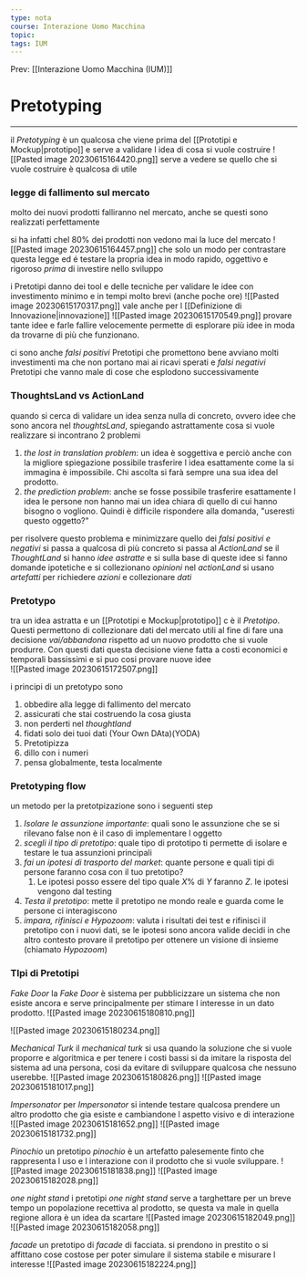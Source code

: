 ```yaml
---
type: nota
course: Interazione Uomo Macchina
topic: 
tags: IUM
---
```


Prev: [[Interazione Uomo Macchina (IUM)]]

# Pretotyping
---
il _Pretotyping_ è un qualcosa che viene prima del [[Prototipi e Mockup|prototipo]] e serve a validare l idea di cosa si vuole costruire 
![[Pasted image 20230615164420.png]]
serve a vedere se quello che si vuole costruire è qualcosa di utile


### legge di fallimento sul mercato
molto dei nuovi prodotti falliranno nel mercato, anche se questi sono realizzati perfettamente 

si ha infatti chel 80% dei prodotti non vedono mai la luce del mercato
![[Pasted image 20230615164457.png]]
che solo un modo per contrastare questa legge ed é testare la propria idea in modo rapido, oggettivo e rigoroso _prima_ di investire nello sviluppo

i Pretotipi danno dei tool e delle tecniche per validare le idee con investimento minimo e in tempi molto brevi (anche poche ore)
![[Pasted image 20230615170317.png]]
vale anche per l [[Definizione di Innovazione|innovazione]]
![[Pasted image 20230615170549.png]]
provare tante idee e farle fallire velocemente permette di esplorare più idee in moda da trovarne di più che funzionano.


ci sono anche _falsi positivi_ Pretotipi che promettono bene avviano molti investimenti ma che non portano mai ai ricavi sperati e _falsi negativi_ Pretotipi che vanno male di cose che esplodono successivamente

### ThoughtsLand vs ActionLand
quando si cerca di validare un idea senza nulla di concreto, ovvero idee che sono ancora nel _thoughtsLand_, spiegando astrattamente cosa si vuole realizzare si incontrano 2 problemi
1. _the lost in translation problem_: un idea è soggettiva e perciò anche con la migliore spiegazione possibile trasferire l idea esattamente come la si immagina è impossibile. Chi ascolta si farà sempre una sua idea del prodotto.
2. _the prediction problem_: anche se fosse possibile trasferire esattamente l idea le persone non hanno mai un idea chiara di quello di cui hanno bisogno o vogliono. Quindi è difficile rispondere alla domanda, "useresti questo oggetto?"


per risolvere questo problema e minimizzare quello dei _falsi positivi e negativi_ si passa a qualcosa di più concreto si passa al _ActionLand_
se il _ThoughtLand_ si hanno _idee astratte_ e si sulla base di queste idee si fanno domande ipotetiche e si collezionano _opinioni_
nel _actionLand_ si usano _artefatti_ per richiedere _azioni_ e collezionare _dati_


### Pretotypo
tra un idea astratta e un [[Prototipi e Mockup|prototipo]] c è il _Pretotipo_. Questi permettono di collezionare dati del mercato utili al fine di fare una decisione _vai/abbandona_ rispetto ad un nuovo prodotto che si vuole produrre. Con questi dati questa decisione viene fatta a costi economici e temporali bassissimi e si puo cosi provare nuove idee  
![[Pasted image 20230615172507.png]]


i principi di un pretotypo sono
1. obbedire alla legge di fallimento del mercato
2. assicurati che stai costruendo la cosa giusta
3. non perderti nel _thoughtland_
4. fidati solo dei tuoi dati  (Your Own DAta)(YODA)
5. Pretotipizza
6. dillo con i numeri
7. pensa globalmente, testa localmente



### Pretotyping flow
un metodo per la pretotpizazione sono i seguenti step
1. _Isolare le assunzione importante_: quali sono le assunzione che se si rilevano false non è il caso di implementare l oggetto
2. _scegli il tipo di pretotipo_: quale tipo di prototipo ti permette di isolare e testare le tua assunzioni principali
3. _fai un ipotesi di trasporto del market_: quante persone e quali tipi di persone faranno cosa con il tuo pretotipo? 
	1. Le ipotesi posso essere del tipo quale $X\%$ di $Y$ faranno $Z$. le ipotesi vengono dal testing
4. _Testa il pretotipo_: mette il pretotipo ne mondo reale e guarda come le persone ci interagiscono
5. _impara, rifinisci e Hypozoom_: valuta i risultati dei test e rifinisci il pretotipo con i nuovi dati, se le ipotesi sono ancora valide decidi in che altro contesto provare il pretotipo per ottenere un visione di insieme (chiamato _Hypozoom_)


### TIpi di Pretotipi
_Fake Door_ 
la _Fake Door_ è sistema per pubblicizzare un sistema che non esiste ancora e serve principalmente per stimare l interesse in un dato prodotto.
![[Pasted image 20230615180810.png]]

![[Pasted image 20230615180234.png]]


_Mechanical Turk_
il _mechanical turk_ si usa quando la soluzione che si vuole proporre e algoritmica e per tenere i costi bassi si da imitare la risposta del sistema ad una persona, cosi da evitare di sviluppare qualcosa che nessuno userebbe.
![[Pasted image 20230615180826.png]]
![[Pasted image 20230615181017.png]]



_Impersonator_
per _Impersonator_ si intende testare qualcosa prendere un altro prodotto che gia esiste e cambiandone l aspetto visivo e di interazione
![[Pasted image 20230615181652.png]]
![[Pasted image 20230615181732.png]]

_Pinochio_
un pretotipo _pinochio_  è un artefatto palesemente finto che rappresenta l uso e l interazione con il prodotto che si vuole sviluppare. 
![[Pasted image 20230615181838.png]]
![[Pasted image 20230615182028.png]]


_one night stand_
i pretotipi _one night stand_ serve a targhettare per un breve tempo un popolazione recettiva al prodotto, se questa va male in quella regione allora è un idea da scartare
![[Pasted image 20230615182049.png]]
![[Pasted image 20230615182058.png]]




_facade_
un pretotipo di _facade_ di facciata. si prendono in prestito o si affittano cose costose per poter simulare il sistema stabile e misurare l interesse
![[Pasted image 20230615182224.png]]


